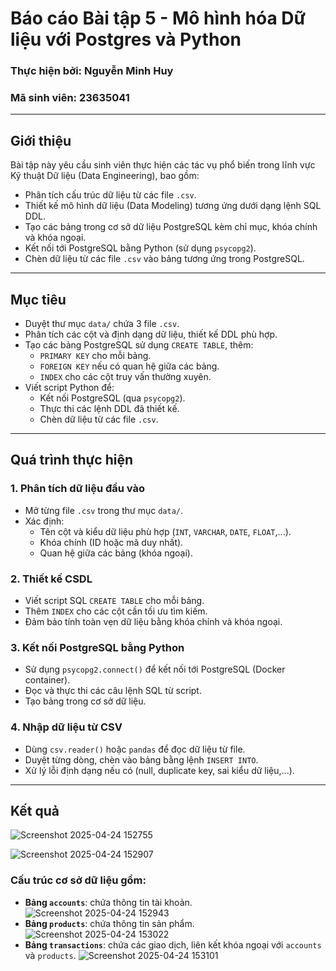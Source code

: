 # Báo cáo Bài tập 5 - Mô hình hóa Dữ liệu với Postgres và Python

### Thực hiện bởi: Nguyễn Minh Huy
### Mã sinh viên: 23635041

---

## Giới thiệu

Bài tập này yêu cầu sinh viên thực hiện các tác vụ phổ biến trong lĩnh vực Kỹ thuật Dữ liệu (Data Engineering), bao gồm:

- Phân tích cấu trúc dữ liệu từ các file `.csv`.
- Thiết kế mô hình dữ liệu (Data Modeling) tương ứng dưới dạng lệnh SQL DDL.
- Tạo các bảng trong cơ sở dữ liệu PostgreSQL kèm chỉ mục, khóa chính và khóa ngoại.
- Kết nối tới PostgreSQL bằng Python (sử dụng `psycopg2`).
- Chèn dữ liệu từ các file `.csv` vào bảng tương ứng trong PostgreSQL.

---

## Mục tiêu

- Duyệt thư mục `data/` chứa 3 file `.csv`.
- Phân tích các cột và định dạng dữ liệu, thiết kế DDL phù hợp.
- Tạo các bảng PostgreSQL sử dụng `CREATE TABLE`, thêm:
  - `PRIMARY KEY` cho mỗi bảng.
  - `FOREIGN KEY` nếu có quan hệ giữa các bảng.
  - `INDEX` cho các cột truy vấn thường xuyên.
- Viết script Python để:
  - Kết nối PostgreSQL (qua `psycopg2`).
  - Thực thi các lệnh DDL đã thiết kế.
  - Chèn dữ liệu từ các file `.csv`.

---

## Quá trình thực hiện

### 1. Phân tích dữ liệu đầu vào
- Mở từng file `.csv` trong thư mục `data/`.
- Xác định:
  - Tên cột và kiểu dữ liệu phù hợp (`INT`, `VARCHAR`, `DATE`, `FLOAT`,...).
  - Khóa chính (ID hoặc mã duy nhất).
  - Quan hệ giữa các bảng (khóa ngoại).

### 2. Thiết kế CSDL
- Viết script SQL `CREATE TABLE` cho mỗi bảng.
- Thêm `INDEX` cho các cột cần tối ưu tìm kiếm.
- Đảm bảo tính toàn vẹn dữ liệu bằng khóa chính và khóa ngoại.

### 3. Kết nối PostgreSQL bằng Python
- Sử dụng `psycopg2.connect()` để kết nối tới PostgreSQL (Docker container).
- Đọc và thực thi các câu lệnh SQL từ script.
- Tạo bảng trong cơ sở dữ liệu.

### 4. Nhập dữ liệu từ CSV
- Dùng `csv.reader()` hoặc `pandas` để đọc dữ liệu từ file.
- Duyệt từng dòng, chèn vào bảng bằng lệnh `INSERT INTO`.
- Xử lý lỗi định dạng nếu có (null, duplicate key, sai kiểu dữ liệu,...).

---

## Kết quả

![Screenshot 2025-04-24 152755](https://github.com/user-attachments/assets/1c24dc2f-74b8-421d-87ed-856277f93e69)

![Screenshot 2025-04-24 152907](https://github.com/user-attachments/assets/9a492fdd-903c-416d-82b1-0ea56fa63f43)


### Cấu trúc cơ sở dữ liệu gồm:
- **Bảng `accounts`**: chứa thông tin tài khoản.
  ![Screenshot 2025-04-24 152943](https://github.com/user-attachments/assets/755ebb34-5d4e-412c-85aa-207edc89b152)
- **Bảng `products`**: chứa thông tin sản phẩm.
  ![Screenshot 2025-04-24 153022](https://github.com/user-attachments/assets/b9615a6c-a21d-4420-96cb-cc08d215eaa5)
- **Bảng `transactions`**: chứa các giao dịch, liên kết khóa ngoại với `accounts` và `products`.
  ![Screenshot 2025-04-24 153101](https://github.com/user-attachments/assets/13a94680-8af4-402d-9356-01c0790371f7)
